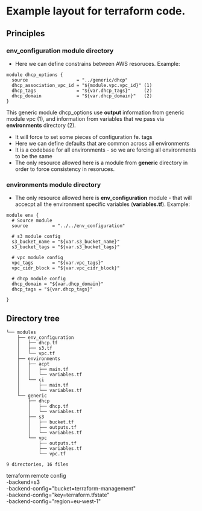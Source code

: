 # Example layout for terraform code.

## Principles

### __env_configuration__ module directory
* Here we can define constrains between AWS resoruces. Example:
```
module dhcp_options {
  source                  = "../generic/dhcp"
  dhcp_association_vpc_id = "${module.vpc.vpc_id}" (1)
  dhcp_tags               = "${var.dhcp_tags}"     (2)
  dhcp_domain             = "${var.dhcp_domain}"   (2)
}
```
This generic module dhcp_options use __output__ information from generic module vpc (1), and information from variables that we pass via __environments__ directory (2).

* It will force to set some pieces of configuration fe. tags
* Here we can define defaults that are common across all environments
* It is a codebase for all environments - so we are forcing all environments to be the same
* The only resource allowed here is a module from __generic__ directory in order to force consistency in resoruces.

### __environments__ module directory
* The only resource allowed here is __env_configuration__ module - that will accecpt all the environment specific variables (__variables.tf__). Example:
```
module env {
  # Source module
  source         = "../../env_configuration"

  # s3 module config
  s3_bucket_name = "${var.s3_bucket_name}"
  s3_bucket_tags = "${var.s3_bucket_tags}"

  # vpc module config
  vpc_tags       = "${var.vpc_tags}"
  vpc_cidr_block = "${var.vpc_cidr_block}"

  # dhcp module config
  dhcp_domain = "${var.dhcp_domain}"
  dhcp_tags = "${var.dhcp_tags}"

}
```
## Directory tree

```
└── modules
    ├── env_configuration
    │   ├── dhcp.tf
    │   ├── s3.tf
    │   └── vpc.tf
    ├── environments
    │   ├── acpt
    │   │   ├── main.tf
    │   │   └── variables.tf
    │   └── ci
    │       ├── main.tf
    │       └── variables.tf
    └── generic
        ├── dhcp
        │   ├── dhcp.tf
        │   └── variables.tf
        ├── s3
        │   ├── bucket.tf
        │   ├── outputs.tf
        │   └── variables.tf
        └── vpc
            ├── outputs.tf
            ├── variables.tf
            └── vpc.tf

9 directories, 16 files
```

terraform remote config \
    -backend=s3 \
    -backend-config="bucket=terraform-management" \
    -backend-config="key=terraform.tfstate" \
    -backend-config="region=eu-west-1"
